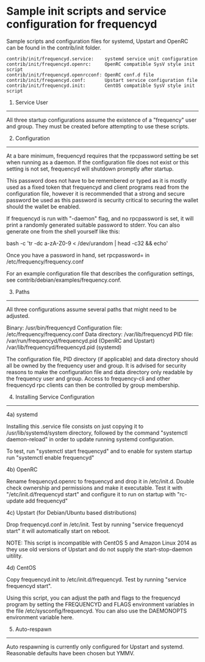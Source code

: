 Sample init scripts and service configuration for frequencyd
==========================================================

Sample scripts and configuration files for systemd, Upstart and OpenRC
can be found in the contrib/init folder.

    contrib/init/frequencyd.service:    systemd service unit configuration
    contrib/init/frequencyd.openrc:     OpenRC compatible SysV style init script
    contrib/init/frequencyd.openrcconf: OpenRC conf.d file
    contrib/init/frequencyd.conf:       Upstart service configuration file
    contrib/init/frequencyd.init:       CentOS compatible SysV style init script

1. Service User
---------------------------------

All three startup configurations assume the existence of a "frequency" user
and group.  They must be created before attempting to use these scripts.

2. Configuration
---------------------------------

At a bare minimum, frequencyd requires that the rpcpassword setting be set
when running as a daemon.  If the configuration file does not exist or this
setting is not set, frequencyd will shutdown promptly after startup.

This password does not have to be remembered or typed as it is mostly used
as a fixed token that frequencyd and client programs read from the configuration
file, however it is recommended that a strong and secure password be used
as this password is security critical to securing the wallet should the
wallet be enabled.

If frequencyd is run with "-daemon" flag, and no rpcpassword is set, it will
print a randomly generated suitable password to stderr.  You can also
generate one from the shell yourself like this:

bash -c 'tr -dc a-zA-Z0-9 < /dev/urandom | head -c32 && echo'

Once you have a password in hand, set rpcpassword= in /etc/frequency/frequency.conf

For an example configuration file that describes the configuration settings,
see contrib/debian/examples/frequency.conf.

3. Paths
---------------------------------

All three configurations assume several paths that might need to be adjusted.

Binary:              /usr/bin/frequencyd
Configuration file:  /etc/frequency/frequency.conf
Data directory:      /var/lib/frequencyd
PID file:            /var/run/frequencyd/frequencyd.pid (OpenRC and Upstart)
                     /var/lib/frequencyd/frequencyd.pid (systemd)

The configuration file, PID directory (if applicable) and data directory
should all be owned by the frequency user and group.  It is advised for security
reasons to make the configuration file and data directory only readable by the
frequency user and group.  Access to frequency-cli and other frequencyd rpc clients
can then be controlled by group membership.

4. Installing Service Configuration
-----------------------------------

4a) systemd

Installing this .service file consists on just copying it to
/usr/lib/systemd/system directory, followed by the command
"systemctl daemon-reload" in order to update running systemd configuration.

To test, run "systemctl start frequencyd" and to enable for system startup run
"systemctl enable frequencyd"

4b) OpenRC

Rename frequencyd.openrc to frequencyd and drop it in /etc/init.d.  Double
check ownership and permissions and make it executable.  Test it with
"/etc/init.d/frequencyd start" and configure it to run on startup with
"rc-update add frequencyd"

4c) Upstart (for Debian/Ubuntu based distributions)

Drop frequencyd.conf in /etc/init.  Test by running "service frequencyd start"
it will automatically start on reboot.

NOTE: This script is incompatible with CentOS 5 and Amazon Linux 2014 as they
use old versions of Upstart and do not supply the start-stop-daemon uitility.

4d) CentOS

Copy frequencyd.init to /etc/init.d/frequencyd. Test by running "service frequencyd start".

Using this script, you can adjust the path and flags to the frequencyd program by
setting the FREQUENCYD and FLAGS environment variables in the file
/etc/sysconfig/frequencyd. You can also use the DAEMONOPTS environment variable here.

5. Auto-respawn
-----------------------------------

Auto respawning is currently only configured for Upstart and systemd.
Reasonable defaults have been chosen but YMMV.
